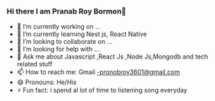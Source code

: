 ### Hi there I am Pranab Roy Bormon👋


- 🔭 I’m currently working on ...
- 🌱 I’m currently learning Nest js, React Native
- 👯 I’m looking to collaborate on ...
- 🤔 I’m looking for help with ...
- 💬 Ask me about Javascript ,React Js ,Node Js,Mongodb and tech related stuff
- 📫 How to reach me: Gmail -pronobroy3601@gmail.com
- 😄 Pronouns: He/His
- ⚡ Fun fact: i spend al lot of time to listening song everyday
